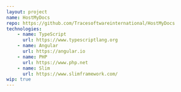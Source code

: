 ```yaml
---
layout: project
name: HostMyDocs
repo: https://github.com/Tracesoftwareinternational/HostMyDocs
technologies:
    - name: TypeScript
      url: https://www.typescriptlang.org
    - name: Angular
      url: https://angular.io
    - name: PHP
      url: https://www.php.net
    - name: Slim
      url: https://www.slimframework.com/
wip: true
---
```

